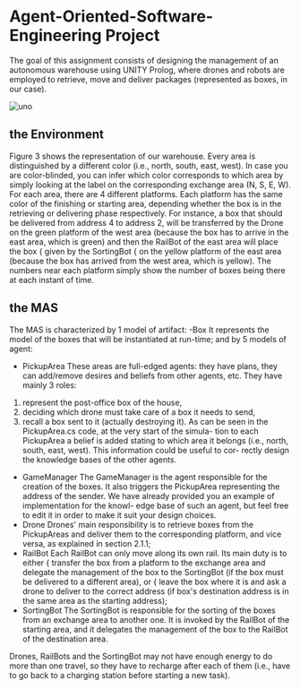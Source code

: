 # Agent-Oriented-Software-Engineering Project
The goal of this assignment consists of designing the management of an autonomous warehouse using UNITY Prolog, where drones and robots are employed to retrieve, move
and deliver packages (represented as boxes, in our case).

![uno](https://user-images.githubusercontent.com/18367371/108044669-da722c00-7042-11eb-870d-98cb47cdf6b4.PNG)

## the Environment
Figure 3 shows the representation of our warehouse. Every area is distinguished
by a different color (i.e., north, south, east, west). In case you are color-blinded,
you can infer which color corresponds to which area by simply looking at the
label on the corresponding exchange area (N, S, E, W).
For each area, there are 4 different platforms. Each platform has the same
color of the finishing or starting area, depending whether the box is in the
retrieving or delivering phase respectively. For instance, a box that should be
delivered from address 4 to address 2, will be transferred by the Drone on the
green platform of the west area (because the box has to arrive in the east area,
which is green) and then the RailBot of the east area will place the box { given
by the SortingBot { on the yellow platform of the east area (because the box
has arrived from the west area, which is yellow). 
The numbers near each platform simply show the number of boxes being
there at each instant of time.

## the MAS
The MAS is characterized by 1 model of artifact:
-Box
It represents the model of the boxes that will be instantiated at run-time;
and by 5 models of agent:
- PickupArea
These areas are full-edged agents: they have plans, they can add/remove
desires and beliefs from other agents, etc. They have mainly 3 roles:
1. represent the post-office box of the house,
2. deciding which drone must take care of a box it needs to send,
3. recall a box sent to it (actually destroying it).
As can be seen in the PickupArea.cs code, at the very start of the simula-
tion to each PickupArea a belief is added stating to which area it belongs
(i.e., north, south, east, west). This information could be useful to cor-
rectly design the knowledge bases of the other agents.
- GameManager
The GameManager is the agent responsible for the creation of the boxes.
It also triggers the PickupArea representing the address of the sender. We
have already provided you an example of implementation for the knowl-
edge base of such an agent, but feel free to edit it in order to make it suit
your design choices.
- Drone
Drones' main responsibility is to retrieve boxes from the PickupAreas and
deliver them to the corresponding platform, and vice versa, as explained
in section 2.1.1;
- RailBot
Each RailBot can only move along its own rail. Its main duty is to either
{ transfer the box from a platform to the exchange area and delegate
the management of the box to the SortingBot (if the box must be
delivered to a different area), or { leave the box where it is and ask a drone to deliver to the correct
address (if box's destination address is in the same area as the starting
address);
- SortingBot
The SortingBot is responsible for the sorting of the boxes from an exchange
area to another one. It is invoked by the RailBot of the starting area, and
it delegates the management of the box to the RailBot of the destination
area.

Drones, RailBots and the SortingBot may not have enough energy to do more than one travel, so they have to recharge after each of them (i.e., have to
go back to a charging station before starting a new task).
